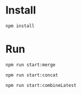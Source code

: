 # Install

```
npm install
```

# Run

```
npm run start:merge
```

```
npm run start:concat
```

```
npm run start:combineLatest
```
